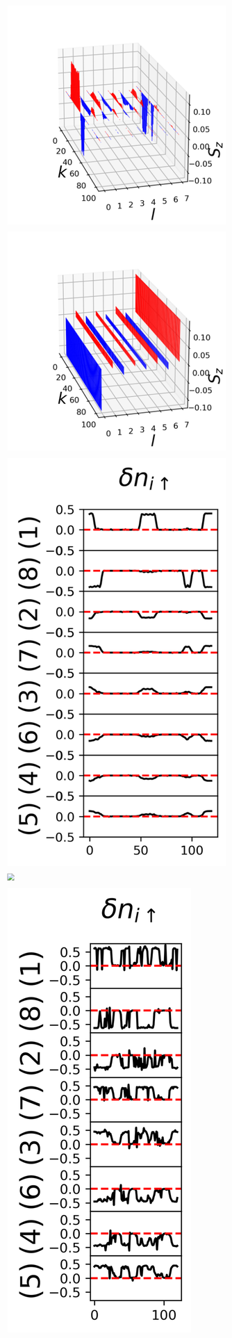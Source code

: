 ![](sitespin_U1_gamma0.1_dope0.png)

![](sitespin_U1_gamma0_dope0.png)



![](induceoccupation_U2_gamma0.1_dope0.png)

![](induceoccupation_U2_gamma0.5_dope0.png)


![](induceoccupation_U3_gamma4_dope0.png)